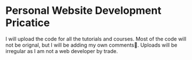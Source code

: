 # Personal Website Development Pricatice

I will upload the code for all the tutorials and courses. Most of the code will not be orignal, but I will be adding my own comments🙋.
Uploads will be irregular as I am not a web developer by trade.
